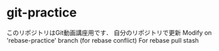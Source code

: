 # git-practice
このリポジトリはGit動画講座用です．
自分のリポジトリで更新
Modify on 'rebase-practice' branch (for rebase conflict)
For rebase pull
stash
